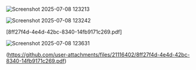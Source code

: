 ![Screenshot 2025-07-08 123213](https://github.com/user-attachments/assets/f910f822-2da1-458c-9539-d5be0d94a030)

![Screenshot 2025-07-08 123242](https://github.com/user-attachments/assets/a2f7e667-7ecb-447e-a903-edd8219ebdc5)

[8ff27f4d-4e4d-42bc-8340-14fb9171c269.pdf]

![Screenshot 2025-07-08 123631](https://github.com/user-attachments/assets/8aa1d198-d96f-49ee-9811-419e0cb1a30c)

(https://github.com/user-attachments/files/21116402/8ff27f4d-4e4d-42bc-8340-14fb9171c269.pdf)
